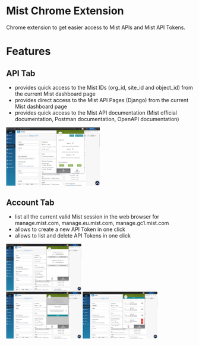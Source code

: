 # Mist Chrome Extension
Chrome extension to get easier access to Mist APIs and Mist API Tokens.
 
# Features
## API Tab
* provides quick access to the Mist IDs (org_id, site_id and object_id) from the current Mist dashboard page
* provides direct access to the Mist API Pages (Django) from the current Mist dashboard page
* provides quick access to the Mist API documentation (Mist official documentation, Postman documentation, OpenAPI documentation)

<div>
<img src="._readme/img/api.png" width="50%">

</div>

## Account Tab
* list all the current valid Mist session in the web browser for manage.mist.com, manage.eu.mist.com, manage.gc1.mist.com
* allows to create a new API Token in one click
* allows to list and delete API Tokens in one click


<div>
<img src="._readme/img/accounts_list.png" width="40%">
</div>
<div>
<img src="._readme/img/accounts_create.png" width="40%">
<img src="._readme/img/accounts_manage.png" width="40%">
</div>
